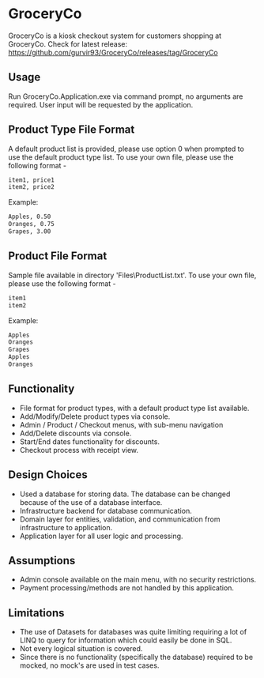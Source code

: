 # GroceryCo 

GroceryCo is a kiosk checkout system for customers shopping at GroceryCo.
Check for latest release: https://github.com/gurvir93/GroceryCo/releases/tag/GroceryCo

## Usage

Run GroceryCo.Application.exe via command prompt, no arguments are required. User input will be requested by the application.

## Product Type File Format
A default product list is provided, please use option 0 when prompted to use the default product type list. To use your own file, please use the following format -
```bash
item1, price1
item2, price2
```

Example:
```bash
Apples, 0.50
Oranges, 0.75
Grapes, 3.00
```

## Product File Format
Sample file available in directory 'Files\ProductList.txt'. To use your own file, please use the following format -
```bash
item1
item2
```

Example:
```bash
Apples
Oranges
Grapes
Apples
Oranges
```

## Functionality
* File format for product types, with a default product type list available.
* Add/Modify/Delete product types via console.
* Admin / Product / Checkout menus, with sub-menu navigation
* Add/Delete discounts via console.
* Start/End dates functionality for discounts.
* Checkout process with receipt view.

## Design Choices
* Used a database for storing data. The database can be changed because of the use of a database interface.
* Infrastructure backend for database communication.
* Domain layer for entities, validation, and communication from infrastructure to application.
* Application layer for all user logic and processing.

## Assumptions
* Admin console available on the main menu, with no security restrictions.
* Payment processing/methods are not handled by this application.

## Limitations
* The use of Datasets for databases was quite limiting requiring a lot of LINQ to query for information which could easily be done in SQL.
* Not every logical situation is covered.
* Since there is no functionality (specifically the database) required to be mocked, no mock's are used in test cases.
